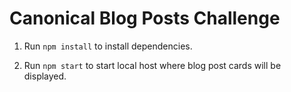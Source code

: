 # Canonical Blog Posts Challenge

1. Run `npm install` to install dependencies.

1. Run `npm start` to start local host where blog post cards will be displayed.

